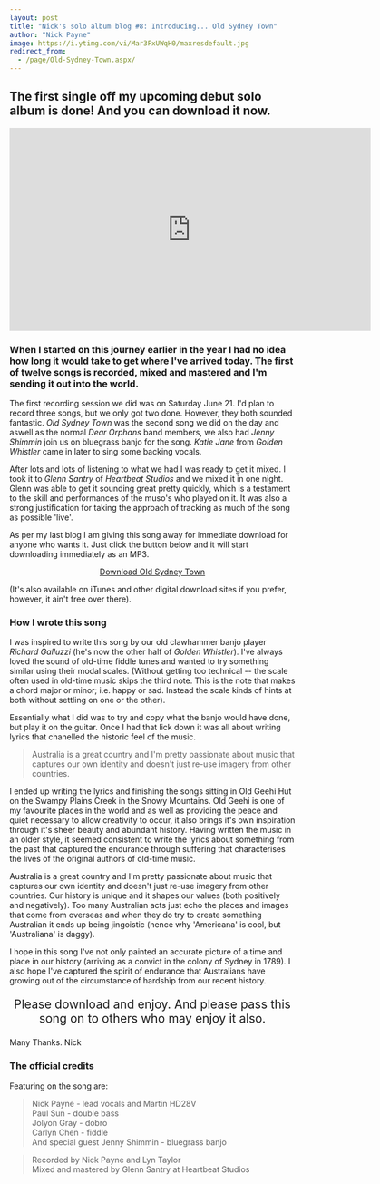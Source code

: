 ```yaml
---
layout: post
title: "Nick's solo album blog #8: Introducing... Old Sydney Town"
author: "Nick Payne"
image: https://i.ytimg.com/vi/Mar3FxUWqH0/maxresdefault.jpg
redirect_from:
  - /page/Old-Sydney-Town.aspx/
---
```

## The first single off my upcoming debut solo album is done! And you can download it now.

<div class="flex-video">
  <iframe width="637" height="358" src="https://www.youtube.com/embed/Mar3FxUWqH0" frameborder="0" allowfullscreen></iframe>
</div>

### When I started on this journey earlier in the year I had no idea how long it would take to get where I've arrived today. The first of twelve songs is recorded, mixed and mastered and I'm sending it out into the world.

The first recording session we did was on Saturday June 21. I'd plan to record three songs, but we only got two done. However, they both sounded fantastic. *Old Sydney Town* was the second song we did on the day and aswell as the normal *Dear Orphans* band members, we also had *Jenny Shimmin* join us on bluegrass banjo for the song. *Katie Jane* from *Golden Whistler* came in later to sing some backing vocals.

After lots and lots of listening to what we had I was ready to get it mixed. I took it to *Glenn Santry* of *Heartbeat Studios* and we mixed it in one night. Glenn was able to get it sounding great pretty quickly, which is a testament to the skill and performances of the muso's who played on it. It was also a strong justification for taking the approach of tracking as much of the song as possible 'live'.

As per my last blog I am giving this song away for immediate download for anyone who wants it. Just click the button below and it will start downloading immediately as an MP3.

<p style="text-align: center;"><a class="button" title="Download Old Sydney Town" href="https://api.soundcloud.com/tracks/175605572/download?client_id=2e67448a38d9ec5882f25bc34f16bd26">Download Old Sydney Town</a></p>

(It's also available on iTunes and other digital download sites if you prefer, however, it ain't free over there).

### How I wrote this song

I was inspired to write this song by our old clawhammer banjo player *Richard Galluzzi* (he's now the other half of *Golden Whistler*). I've always loved the sound of old-time fiddle tunes and wanted to try something similar using their modal scales. (Without getting too technical -- the scale often used in old-time music skips the third note. This is the note that makes a chord major or minor; i.e. happy or sad. Instead the scale kinds of hints at both without settling on one or the other).


Essentially what I did was to try and copy what the banjo would have done, but play it on the guitar. Once I had that lick down it was all about writing lyrics that chanelled the historic feel of the music.

> Australia is a great country and I'm pretty passionate about music that captures our own identity and doesn't just re-use imagery from other countries.

I ended up writing the lyrics and finishing the songs sitting in Old Geehi Hut on the Swampy Plains Creek in the Snowy Mountains. Old Geehi is one of my favourite places in the world and as well as providing the peace and quiet necessary to allow creativity to occur, it also brings it's own inspiration through it's sheer beauty and abundant history. Having written the music in an older style, it seemed consistent to write the lyrics about something from the past that captured the endurance through suffering that characterises the lives of the original authors of old-time music.

Australia is a great country and I'm pretty passionate about music that captures our own identity and doesn't just re-use imagery from other countries. Our history is unique and it shapes our values (both positively and negatively). Too many Australian acts just echo the places and images that come from overseas and when they do try to create something Australian it ends up being jingoistic (hence why 'Americana' is cool, but 'Australiana' is daggy).


I hope in this song I've not only painted an accurate picture of a time and place in our history (arriving as a convict in the colony of Sydney in 1789). I also hope I've captured the spirit of endurance that Australians have growing out of the circumstance of hardship from our recent history.

<p style="text-align: center; font-size: 1.5em;">Please download and enjoy. And please pass this song on to others who may enjoy it also.</p>

Many Thanks. Nick

### The official credits

Featuring on the song are:

> Nick Payne - lead vocals and Martin HD28V<br />Paul Sun - double bass<br />Jolyon Gray - dobro<br />Carlyn Chen - fiddle<br />And special guest Jenny Shimmin - bluegrass banjo

> Recorded by Nick Payne and Lyn Taylor<br />Mixed and mastered by Glenn Santry at Heartbeat Studios

